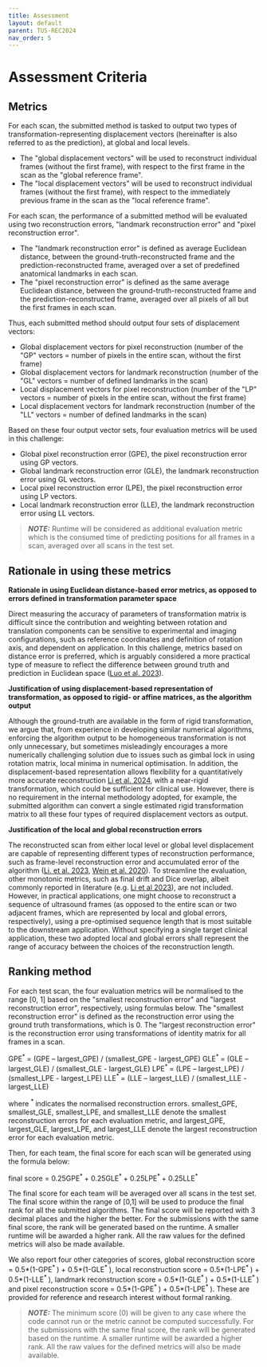 ```yaml
---
title: Assessment
layout: default
parent: TUS-REC2024
nav_order: 5
---
```


# Assessment Criteria

## Metrics

For each scan, the submitted method is tasked to output two types of transformation-representing displacement vectors (hereinafter is also referred to as the prediction), at global and local levels.
- The "global displacement vectors" will be used to reconstruct individual frames (without the first frame), with respect to the first frame in the scan as the "global reference frame".
- The "local displacement vectors" will be used to reconstruct individual frames (without the first frame), with respect to the immediately previous frame in the scan as the "local reference frame".

For each scan, the performance of a submitted method will be evaluated using two reconstruction errors, "landmark reconstruction error" and "pixel reconstruction error".
- The "landmark reconstruction error" is defined as average Euclidean distance, between the
ground-truth-reconstructed frame and the prediction-reconstructed frame, averaged over a set of predefined anatomical landmarks in each scan.
- The "pixel reconstruction error" is defined as the same average Euclidean distance, between the
ground-truth-reconstructed frame and the prediction-reconstructed frame, averaged over all pixels of all but the first frames in each scan.

Thus, each submitted method should output four sets of displacement vectors:
- Global displacement vectors for pixel reconstruction (number of the "GP" vectors = number of pixels in the entire scan, without the first frame)
- Global displacement vectors for landmark reconstruction (number of the "GL" vectors = number of defined landmarks in the scan)
- Local displacement vectors for pixel reconstruction (number of the "LP" vectors = number of pixels in the entire scan, without the first frame)
- Local displacement vectors for landmark reconstruction (number of the "LL" vectors = number of defined landmarks in the scan)

Based on these four output vector sets, four evaluation metrics will be used in this challenge:
- Global pixel reconstruction error (GPE), the pixel reconstruction error using GP vectors.
- Global landmark reconstruction error (GLE), the landmark reconstruction error using GL vectors.
- Local pixel reconstruction error (LPE), the pixel reconstruction error using LP vectors.
- Local landmark reconstruction error (LLE), the landmark reconstruction error using LL vectors.
 
> **_NOTE:_** Runtime will be considered as additional evaluation metric which is the consumed time of predicting positions for all frames in a scan, averaged over all scans in the test set.

## Rationale in using these metrics

**Rationale in using Euclidean distance-based error metrics, as opposed to errors defined in transformation parameter space**

Direct measuring the accuracy of parameters of transformation matrix is difficult since the
contribution and weighting between rotation and translation components can be sensitive to experimental and imaging configurations, such as reference coordinates and definition of rotation axis, and dependent on application. In this challenge, metrics based on distance error is preferred, which is arguably considered a more practical type of measure to reflect the difference between ground truth and prediction in Euclidean space (<a href="https://doi.org/10.1016/j.media.2023.102810" target="_blank">Luo et al. 2023</a>).

**Justification of using displacement-based representation of transformation, as opposed to rigid- or affine matrices, as the algorithm output**

Although the ground-truth are available in the form of rigid transformation, we
argue that, from experience in developing similar numerical algorithms, enforcing the algorithm output to be homogeneous transformation is not only unnecessary, but sometimes misleadingly encourages a more
numerically challenging solution due to issues such as gimbal lock in using rotation matrix, local minima in numerical optimisation. In addition, the displacement-based representation allows flexibility for a quantitatively more accurate reconstruction <a href="https://link.springer.com/chapter/10.1007/978-3-031-72083-3_64" target="_blank">Li et al. 2024</a>, with a near-rigid transformation, which could be sufficient for clinical use. However, there is no requirement in the internal methodology adopted, for example, the submitted algorithm can convert a single estimated rigid transformation matrix to all these four types of required displacement vectors as output.

**Justification of the local and global reconstruction errors**

The reconstructed scan from either local level or global level displacement are capable of representing different types of reconstruction performance, such as frame-level reconstruction error and accumulated error of the algorithm (<a href="https://doi.org/10.1109/TBME.2023.3325551" target="_blank">Li. et al. 2023</a>, <a href="https://link.springer.com/chapter/10.1007/978-3-030-59716-0_49" target="_blank">Wein et al. 2020</a>). To streamline the evaluation, other monotonic metrics, such as final drift and Dice overlap, albeit commonly reported in literature (e.g. <a href="https://doi.org/10.1109/TBME.2023.3325551" target="_blank">Li et al 2023</a>), are not included. However, in practical applications, one might choose to reconstruct a sequence of ultrasound frames (as opposed to the entire scan or two adjacent frames, which are represented by local and global errors, respectively), using a pre-optimised sequence length that is most suitable to the downstream application. Without specifying a single target clinical application, these two adopted local and global errors shall represent the range of accuracy between the choices of the reconstruction length.



## Ranking method

For each test scan, the four evaluation metrics will be normalised to the range [0, 1] based on the "smallest reconstruction error" and "largest reconstruction error", respectively, using formulas below. The "smallest reconstruction error" is defined as the reconstruction error using the ground truth transformations, which is 0. The "largest reconstruction error" is the reconstruction error using transformations of identity matrix for all frames in a scan.

GPE<sup>* </sup> = (GPE – largest_GPE) / (smallest_GPE - largest_GPE)
GLE<sup>* </sup> = (GLE – largest_GLE) / (smallest_GLE - largest_GLE)
LPE<sup>* </sup> = (LPE – largest_LPE) / (smallest_LPE - largest_LPE)
LLE<sup>* </sup> = (LLE – largest_LLE) / (smallest_LLE - largest_LLE)

where <sup>* </sup> indicates the normalised reconstruction errors. smallest_GPE, smallest_GLE, smallest_LPE, and smallest_LLE denote the smallest reconstruction errors for each evaluation metric, and largest_GPE, largest_GLE, largest_LPE, and largest_LLE denote the largest reconstruction error for each evaluation metric.

Then, for each team, the final score for each scan will be generated using the formula below:

final score = 0.25GPE<sup>* </sup> + 0.25GLE<sup>* </sup> + 0.25LPE<sup>* </sup> + 0.25LLE<sup>* </sup>

The final score for each team will be averaged over all scans in the test set. The final score within the range of [0,1] will be used to produce the final rank for all the submitted algorithms. The final score will be reported with 3 decimal places and the higher the better. For the submissions with the same final score, the rank will be generated based on the runtime. A smaller runtime will be awarded a higher rank. All the raw values for the defined metrics will also be made available.

We also report four other categories of scores, global reconstruction score = 0.5*(1-GPE<sup>* </sup>) + 0.5*(1-GLE<sup>* </sup>), local reconstruction score = 0.5*(1-LPE<sup>* </sup>) + 0.5*(1-LLE<sup>* </sup>), landmark reconstruction score = 0.5*(1-GLE<sup>* </sup>) + 0.5*(1-LLE<sup>* </sup>) and pixel reconstruction score = 0.5*(1-GPE<sup>* </sup>) + 0.5*(1-LPE<sup>* </sup>). These are provided for reference and research interest without formal ranking.

> **_NOTE:_** The minimum score (0) will be given to any case where the code cannot run or the metric cannot be computed successfully. For the submissions with the same final score, the rank will be generated based on the runtime. A smaller runtime will be awarded a higher rank. All the raw values for the defined metrics will also be made available.

<!-- A maximum runtime will be imposed for challenge submissions, benchmarked as the speed of our baseline methods, to encourage usability in the clinical applications.  -->


